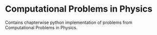 # Computational Problems in Physics

Contains chapterwise python implementation of problems from Computational Problems in Physics.